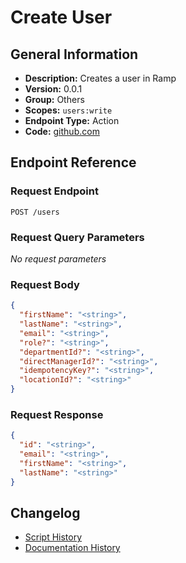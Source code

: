 <!-- BEGIN GENERATED CONTENT -->
# Create User

## General Information

- **Description:** Creates a user in Ramp
- **Version:** 0.0.1
- **Group:** Others
- **Scopes:** `users:write`
- **Endpoint Type:** Action
- **Code:** [github.com](https://github.com/NangoHQ/integration-templates/tree/main/integrations/ramp/actions/create-user.ts)


## Endpoint Reference

### Request Endpoint

`POST /users`

### Request Query Parameters

_No request parameters_

### Request Body

```json
{
  "firstName": "<string>",
  "lastName": "<string>",
  "email": "<string>",
  "role?": "<string>",
  "departmentId?": "<string>",
  "directManagerId?": "<string>",
  "idempotencyKey?": "<string>",
  "locationId?": "<string>"
}
```

### Request Response

```json
{
  "id": "<string>",
  "email": "<string>",
  "firstName": "<string>",
  "lastName": "<string>"
}
```

## Changelog

- [Script History](https://github.com/NangoHQ/integration-templates/commits/main/integrations/ramp/actions/create-user.ts)
- [Documentation History](https://github.com/NangoHQ/integration-templates/commits/main/integrations/ramp/actions/create-user.md)

<!-- END  GENERATED CONTENT -->

